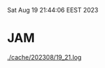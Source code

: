 Sat Aug 19 21:44:06 EEST 2023
# JAM
<a href='./cache/202308/19_21.log'>./cache/202308/19_21.log</a>
